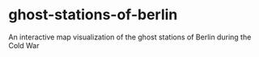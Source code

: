 # ghost-stations-of-berlin
An interactive map visualization of the ghost stations of Berlin during the Cold War
